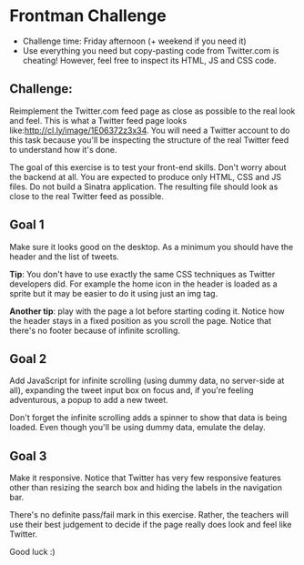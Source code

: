 Frontman Challenge
==================

* Challenge time: Friday afternoon (+ weekend if you need it)
* Use everything you need but copy-pasting code from Twitter.com is cheating! However, feel free to inspect its HTML, JS and CSS code.


Challenge:
-------

Reimplement the Twitter.com feed page as close as possible to the real look and feel. This is what a Twitter feed page looks like:http://cl.ly/image/1E06372z3x34. You will need a Twitter account to do this task because you'll be inspecting the structure of the real Twitter feed to understand how it's done.

The goal of this exercise is to test your front-end skills. Don't worry about the backend at all. You are expected to produce only HTML, CSS and JS files. Do not build a Sinatra application. The resulting file should look as close to the real Twitter feed as possible.

Goal 1 
-------

Make sure it looks good on the desktop. As a minimum you should have the header and the list of tweets.

__Tip__: You don't have to use exactly the same CSS techniques as Twitter developers did. For example the home icon in the header is loaded as a sprite but it may be easier to do it using just an img tag.

__Another tip__: play with the page a lot before starting coding it. Notice how the header stays in a fixed position as you scroll the page. Notice that there's no footer because of infinite scrolling.

Goal 2
-------

Add JavaScript for infinite scrolling (using dummy data, no server-side at all), expanding the tweet input box on focus and, if you're feeling adventurous, a popup to add a new tweet.

Don't forget the infinite scrolling adds a spinner to show that data is being loaded. Even though you'll be using dummy data, emulate the delay.

Goal 3
------

Make it responsive. Notice that Twitter has very few responsive features other than resizing the search box and hiding the labels in the navigation bar. 

There's no definite pass/fail mark in this exercise. Rather, the teachers will use their best judgement to decide if the page really does look and feel like Twitter.

Good luck :)
